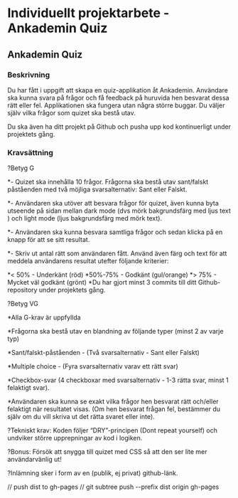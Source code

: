 # Individuellt projektarbete - Ankademin Quiz

## Ankademin Quiz

### Beskrivning

Du har fått i uppgift att skapa en quiz-applikation åt Ankademin. Användare ska kunna svara på frågor och få feedback på huruvida hen besvarat dessa rätt eller fel. Applikationen ska fungera utan några större buggar. Du väljer själv vilka frågor som quizet ska bestå utav.

Du ska även ha ditt projekt på Github och pusha upp kod kontinuerligt under projektets gång.

### Kravsättning

?Betyg G

*- Quizet ska innehålla 10 frågor. Frågorna ska bestå utav sant/falskt påståenden med två möjliga svarsalternativ: Sant eller Falskt.

*- Användaren ska utöver att besvara frågor för quizet, även kunna byta utseende på sidan mellan dark mode (dvs mörk bakgrundsfärg med ljus text ) och light mode (ljus bakgrundsfärg med mörk text).

*- Användaren ska kunna besvara samtliga frågor och sedan klicka på en knapp för att se sitt resultat.

*- Skriv ut antal rätt som användaren fått. Använd även färg och text för att meddela användarens resultat utefter följande kriterier: 

*< 50% - Underkänt (röd)
*50%-75% - Godkänt (gul/orange)
*> 75% - Mycket väl godkänt (grönt)
*Du har gjort minst 3 commits till ditt Github-repository under projektets gång.

?Betyg VG

*Alla G-krav är uppfyllda

*Frågorna ska bestå utav en blandning av följande typer (minst 2 av varje typ)

*Sant/falskt-påståenden - (Två svarsalternativ - Sant eller Falskt)

*Multiple choice - (Fyra svarsalternativ varav ett rätt svar)

*Checkbox-svar (4 checkboxar med svarsalternativ - 1-3 rätta svar, minst 1 felaktigt svar).

*Användaren ska kunna se exakt vilka frågor hen besvarat rätt och/eller felaktigt när resultatet visas. (Om hen besvarat frågan fel, bestämmer du själv om du vill skriva ut det rätta svaret eller inte).

?Tekniskt krav: Koden följer “DRY”-principen (Dont repeat yourself) och undviker större upprepningar av kod i logiken.


?Bonus: Försök att snygga till quizet med CSS så att den ser lite mer användarvänlig ut!

?Inlämning sker i form av en (publik, ej privat) github-länk.

// push dist to gh-pages
// git subtree push --prefix dist origin gh-pages